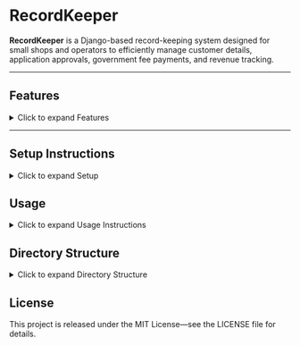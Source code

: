 # RecordKeeper

**RecordKeeper** is a Django-based record-keeping system designed for small shops and operators to efficiently manage customer details, application approvals, government fee payments, and revenue tracking.

---

## Features

<details>
<summary>Click to expand Features</summary>

- **Customer Management:** Track detailed information for customers and applications.  
- **Application Workflow:** Approve or mark applications as pending, with operator and approval tracking.  
- **Government Fee Tracking:** Monitor government-related payments and calculate balances.  
- **Revenue Reporting:** View revenue from the past 30 days with automated reporting.  
- **User Authentication:** Supports login/logout for multiple users and operators.  
- **Approval System:** Process record approvals securely, including confirmation steps.  
- **Historical Records:** Access past customer and application records for audits or re-verification.  
- **Multi-user Support:** Track actions by each user/operator for improved accountability.  

</details>

---

## Setup Instructions

<details>
<summary>Click to expand Setup</summary>

### 1. Clone the Repository
```bash
git clone https://github.com/Kaditya67/RecordKeeper.git
cd RecordKeeper
```

### 2. Install Dependencies
Ensure Python 3.8+ and pip are installed.
```bash
pip install -r requirements.txt
```

### 3. Apply Migrations
```bash
python manage.py makemigrations
python manage.py migrate
```

### 4. Create Superuser (Admin Account)
```bash
python manage.py createsuperuser
```

### 5. Start the Development Server
```bash
python manage.py runserver
```

### 6. Access the Application
Visit http://127.0.0.1:8000 in your browser.
</details>

## Usage
<details> <summary>Click to expand Usage Instructions</summary>

Login: Use provided credentials or superuser login.

Add/View Customers: Navigate to customer management via the dashboard.

Approve/Mark Applications: Check application status and perform approval actions.

Report Revenue & Fees: Use revenue and fee calculation views for analytics.

View History: Access previous records for references or audits.

</details>

## Directory Structure
<details> <summary>Click to expand Directory Structure</summary>

services/models.py: Contains data models for customers, applications, fees, and approvals.

services/views.py: Includes views for managing records, revenue, authentication, and approvals.

templates/: HTML files for pages such as login, approval, revenue report, confirmations, and history.

</details>


## License

This project is released under the MIT License—see the LICENSE file for details.
